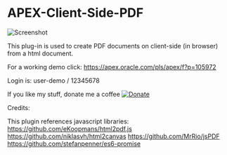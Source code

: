 # APEX-Client-Side-PDF

![Screenshot](https://github.com/rhinterndorfer/APEX-Client-Side-PDF/raw/master/screenshot.png)

This plug-in is used to create PDF documents on client-side (in browser) from a html document.

For a working demo click:
https://apex.oracle.com/pls/apex/f?p=105972

Login is: user-demo / 12345678


If you like my stuff, donate me a coffee
[![Donate](https://img.shields.io/badge/Donate-PayPal-green.svg)](https://paypal.me/rhinterndorfer)


Credits:

This plugin references javascript libraries:
https://github.com/eKoopmans/html2pdf.js
https://github.com/niklasvh/html2canvas
https://github.com/MrRio/jsPDF
https://github.com/stefanpenner/es6-promise
